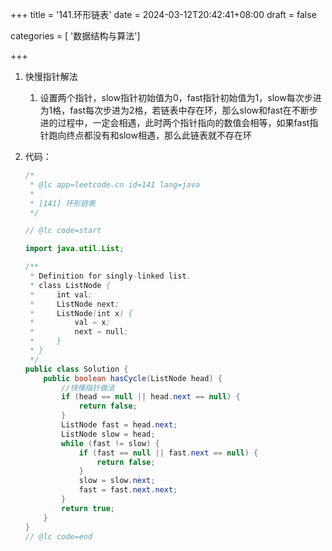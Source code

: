+++
title = '141.环形链表'
date = 2024-03-12T20:42:41+08:00
draft = false

categories = [ '数据结构与算法']

+++

1. 快慢指针解法

   1. 设置两个指针，slow指针初始值为0，fast指针初始值为1，slow每次步进为1格，fast每次步进为2格，若链表中存在环，那么slow和fast在不断步进的过程中，一定会相遇，此时两个指针指向的数值会相等，如果fast指针跑向终点都没有和slow相遇，那么此链表就不存在环

2. 代码：

   ```java
   /*
    * @lc app=leetcode.cn id=141 lang=java
    *
    * [141] 环形链表
    */
   
   // @lc code=start
   
   import java.util.List;
   
   /**
    * Definition for singly-linked list.
    * class ListNode {
    *     int val;
    *     ListNode next;
    *     ListNode(int x) {
    *         val = x;
    *         next = null;
    *     }
    * }
    */
   public class Solution {
       public boolean hasCycle(ListNode head) {
           //快慢指针做法
           if (head == null || head.next == null) {
               return false;
           }
           ListNode fast = head.next;
           ListNode slow = head;
           while (fast != slow) {
               if (fast == null || fast.next == null) {
                   return false;
               }
               slow = slow.next;
               fast = fast.next.next;
           }
           return true;
       }
   }
   // @lc code=end
   
   
   ```

   
